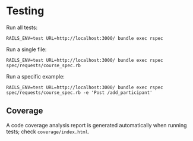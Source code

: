 # Testing

Run all tests:

```
RAILS_ENV=test URL=http://localhost:3000/ bundle exec rspec
```

Run a single file:

```
RAILS_ENV=test URL=http://localhost:3000/ bundle exec rspec spec/requests/course_spec.rb
```

Run a specific example:

```
RAILS_ENV=test URL=http://localhost:3000/ bundle exec rspec spec/requests/course_spec.rb -e 'Post /add_participant'
```

## Coverage

A code coverage analysis report is generated automatically when running tests; check `coverage/index.html`.
